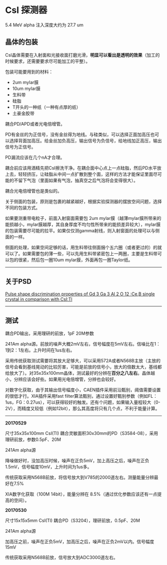 <!-- CsI.md --- 
;; 
;; Description: 
;; Author: Hongyi Wu(吴鸿毅)
;; Email: wuhongyi@qq.com 
;; Created: 三 5月 24 21:09:32 2017 (+0800)
;; Last-Updated: 一 6月 12 20:30:38 2017 (+0800)
;;           By: Hongyi Wu(吴鸿毅)
;;     Update #: 10
;; URL: http://wuhongyi.cn -->

# CsI 探测器

5.4 MeV alpha 注入深度大约为 27.7 um





## 晶体的包装

CsI晶体需要在入射面和光接收面打磨光滑，**明显可以看出是透明的效果**（加工的时候要求，还需要要求尽可能加工的平整）。

包装可能要用到的材料：

- 2um mylar膜
- 10um mylar膜
- 生料带
- 硅脂
- T开头的一种纸（一种有点厚的纸）
- 土豪金胶带



耦合PD/APD或者光电倍增管。

PD有金丝的为正信号，没有金丝得为地线。与硅类似，可以选择正面加高压也可以选择背面加高压。给金丝加负高压，输出信号为负信号，给地线加正高压，输出信号为正信号。

PD漏流应该在几个nA才合理。


耦合前应该用酒精先把CsI擦洗干净。在耦合面中心点上一点硅脂，然后PD水平放上去，轻轻挤压，让硅脂从中间一点扩散到整个面，这样的方法才能保证里面尽可能的不留下气泡（里面如果有气泡，抽真空之后气泡将会变得很大）。

耦合光电倍增管也是类似的。

关于侧面的包装，原则是包裹的越紧越好，根据实验探测器的摆放空间问题，选择不同的包装方式。

如果要测重带电粒子，前面入射窗面需要包 2um mylar膜（越薄mylar膜所带来的能损越小，mylar膜越厚，其自身厚度不均匀性所带来的能损差异较大），mylar膜的包装需要尽可能的拉平。如果仅仅测gamma射线，则入射窗面的处理可以与侧面的一样。

侧面的处理，如果空间足够的话，用生料带往侧面捆个五六圈（或者更过的）的就可以了。如果需要包的薄一些，可以先用生料带紧密包上一两圈，主要是生料带可以包的很紧，然后包一圈10um mylar膜，外面再包一圈Taylor纸。

----

## 关于PSD

[Pulse shape discrimination properties of Gd 3 Ga 3 Al 2 O 12 :Ce,B single crystal in comparison with CsI:Tl](http://wuhongyi.cn/HardwareNote/pdf/article/1-s2.0-S0168900216310130-main.pdf)




----

## 测试


耦合PD输出，采用理研的前放，1pF 20M参数

241Am alpha源。前放的噪声大概2mV左右，信号幅度在5mV左右。信噪比在1：1到2：1左右。上升时间在1us左右。

采用传统获取测试需要将其放大足够大，可以采用572A或者N568B主放（主放的信号会看到基线晃动的比较厉害，可能是前放的信号小，放大的倍数太大，基线都给放大了）。对35x35x100mm晶体，测试最好的分辨在**百分之八左右**。晶体越小，分辨应该会好些。如果用光电倍增管，分辨也会较好。


对数字化获取，由于其输出信号幅度小，CAEN插件采用前沿甄别，阈值需要设置的很低才行。XIA插件采用fast filter算法甄别，通过设置好甄别参数（例如FL：1us，FG：0.27us），可以获得较好的触发。还有个问题，如果输入量程较大（0-2V），而精度又较低（例如12bit），那么其高度将只有几个点，不利于能量计算。


----

**20170529**

尺寸35x35x100mm CsI(Tl) 耦合灵敏面积30x30mm的PD（S3584-08），采用理研前放，参数0.5pF、20M

241Am alpha源

降噪做好时，没加高压时候，噪声在正负5mV，加上高压之后，噪声在正负1.5mV，信号幅度10mV，上升时间为1us多。

传统获取采用N568B前放，将信号放大到V785的2000道左右。测量能量分辨最好在7.5%

XIA数字化获取（100M 14bit），能量分辨在 8.5%（通过优化参数应该还有一点提高的空间）。


**20170530**

尺寸15x15x5mm CsI(Tl) 耦合PD（S3204），理研前放，0.5pF、20M

241Am alpha源

加高压之前，噪声在正负5mV，加高压之后，噪声在正负2mV以内。信号幅度15mV

传统获取采用N568B前放，信号放大到ADC3000道左右。







<!-- CsI.md ends here -->
